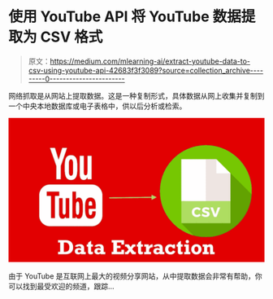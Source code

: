 # 使用 YouTube API 将 YouTube 数据提取为 CSV 格式

> 原文：<https://medium.com/mlearning-ai/extract-youtube-data-to-csv-using-youtube-api-42683f3f3089?source=collection_archive---------0----------------------->

网络抓取是从网站上提取数据。这是一种复制形式，具体数据从网上收集并复制到一个中央本地数据库或电子表格中，供以后分析或检索。

![](img/7a2641a598fe2f4361ee4bd9cf0f884a.png)

由于 YouTube 是互联网上最大的视频分享网站，从中提取数据会非常有帮助，你可以找到最受欢迎的频道，跟踪…